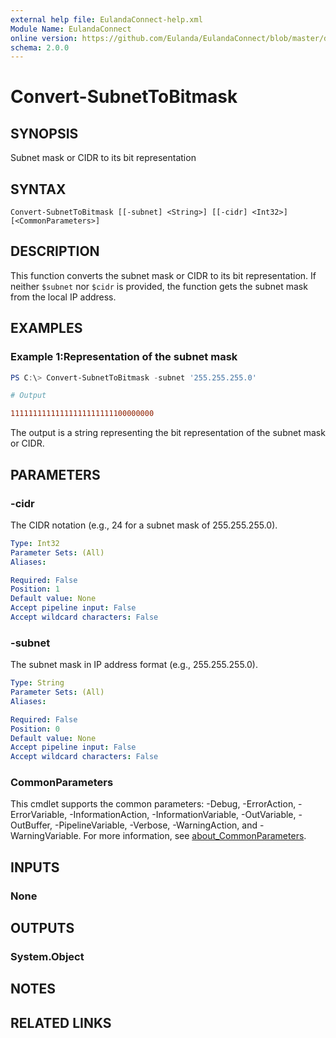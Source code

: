 ```yaml
---
external help file: EulandaConnect-help.xml
Module Name: EulandaConnect
online version: https://github.com/Eulanda/EulandaConnect/blob/master/docs/Convert-SubnetToBitmask.md
schema: 2.0.0
---
```


# Convert-SubnetToBitmask

## SYNOPSIS
Subnet mask or CIDR to its bit representation

## SYNTAX

```
Convert-SubnetToBitmask [[-subnet] <String>] [[-cidr] <Int32>] [<CommonParameters>]
```

## DESCRIPTION
This function converts the subnet mask or CIDR to its bit representation. If neither `$subnet` nor `$cidr` is provided, the function gets the subnet mask from the local IP address.

## EXAMPLES

### Example 1:Representation of the subnet mask
```powershell
PS C:\> Convert-SubnetToBitmask -subnet '255.255.255.0'
```

```ini
# Output

11111111111111111111111100000000
```

The output is a string representing the bit representation of the subnet mask or CIDR.

## PARAMETERS

### -cidr
The CIDR notation (e.g., 24 for a subnet mask of 255.255.255.0).

```yaml
Type: Int32
Parameter Sets: (All)
Aliases:

Required: False
Position: 1
Default value: None
Accept pipeline input: False
Accept wildcard characters: False
```

### -subnet
The subnet mask in IP address format (e.g., 255.255.255.0).

```yaml
Type: String
Parameter Sets: (All)
Aliases:

Required: False
Position: 0
Default value: None
Accept pipeline input: False
Accept wildcard characters: False
```

### CommonParameters
This cmdlet supports the common parameters: -Debug, -ErrorAction, -ErrorVariable, -InformationAction, -InformationVariable, -OutVariable, -OutBuffer, -PipelineVariable, -Verbose, -WarningAction, and -WarningVariable. For more information, see [about_CommonParameters](http://go.microsoft.com/fwlink/?LinkID=113216).

## INPUTS

### None

## OUTPUTS

### System.Object
## NOTES

## RELATED LINKS

